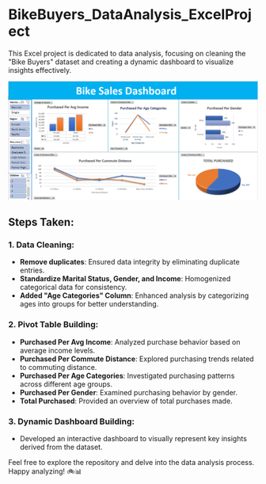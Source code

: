 # BikeBuyers_DataAnalysis_ExcelProject

This Excel project is dedicated to data analysis, focusing on cleaning the "Bike Buyers" dataset and creating a dynamic dashboard to visualize insights effectively.

![Dynamic Dashboard](Dashboard.PNG)

## Steps Taken:

### 1. Data Cleaning:
   - **Remove duplicates**: Ensured data integrity by eliminating duplicate entries.
   - **Standardize Marital Status, Gender, and Income**: Homogenized categorical data for consistency.
   - **Added "Age Categories" Column**: Enhanced analysis by categorizing ages into groups for better understanding.

### 2. Pivot Table Building:
   - **Purchased Per Avg Income**: Analyzed purchase behavior based on average income levels.
   - **Purchased Per Commute Distance**: Explored purchasing trends related to commuting distance.
   - **Purchased Per Age Categories**: Investigated purchasing patterns across different age groups.
   - **Purchased Per Gender**: Examined purchasing behavior by gender.
   - **Total Purchased**: Provided an overview of total purchases made.

### 3. Dynamic Dashboard Building:
   - Developed an interactive dashboard to visually represent key insights derived from the dataset.

Feel free to explore the repository and delve into the data analysis process. Happy analyzing! 🚲📊
